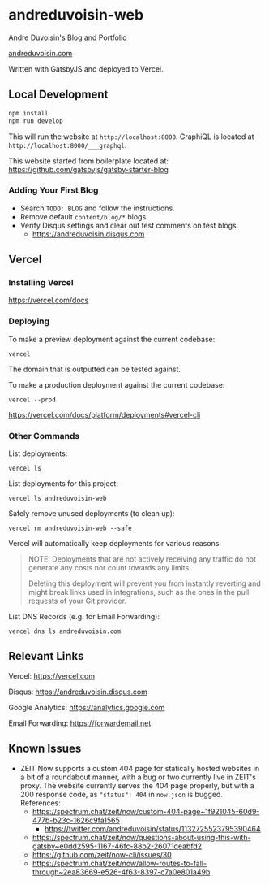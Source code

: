 # andreduvoisin-web

Andre Duvoisin's Blog and Portfolio

[andreduvoisin.com](https://andreduvoisin.com)

Written with GatsbyJS and deployed to Vercel.

## Local Development

```sh
npm install
npm run develop
```

This will run the website at `http://localhost:8000`. GraphiQL is located at `http://localhost:8000/___graphql`.

This website started from boilerplate located at: https://github.com/gatsbyjs/gatsby-starter-blog

### Adding Your First Blog

- Search `TODO: BLOG` and follow the instructions.
- Remove default `content/blog/*` blogs.
- Verify Disqus settings and clear out test comments on test blogs.
  - https://andreduvoisin.disqus.com

## Vercel

### Installing Vercel

https://vercel.com/docs

### Deploying

To make a preview deployment against the current codebase:

```
vercel
```

The domain that is outputted can be tested against.

To make a production deployment against the current codebase:

```
vercel --prod
```

https://vercel.com/docs/platform/deployments#vercel-cli

### Other Commands

List deployments:

```
vercel ls
```

List deployments for this project:

```
vercel ls andreduvoisin-web
```

Safely remove unused deployments (to clean up):

```
vercel rm andreduvoisin-web --safe
```

Vercel will automatically keep deployments for various reasons:

> NOTE: Deployments that are not actively receiving any traffic do not generate any costs nor count towards any limits.
>
> Deleting this deployment will prevent you from instantly reverting and might break links used in integrations, such as the ones in the pull requests of your Git provider.

List DNS Records (e.g. for Email Forwarding):

```
vercel dns ls andreduvoisin.com
```

## Relevant Links

Vercel: https://vercel.com

Disqus: https://andreduvoisin.disqus.com

Google Analytics: https://analytics.google.com

Email Forwarding: https://forwardemail.net

## Known Issues

- ZEIT Now supports a custom 404 page for statically hosted websites in a bit of a roundabout manner, with a bug or two currently live in ZEIT's proxy. The website currently serves the 404 page properly, but with a 200 response code, as `"status": 404` in `now.json` is bugged. References:
  - https://spectrum.chat/zeit/now/custom-404-page~1f921045-60d9-477b-b23c-1626c9fa1565
    - https://twitter.com/andreduvoisin/status/1132725523795390464
  - https://spectrum.chat/zeit/now/questions-about-using-this-with-gatsby~e0dd2595-1167-46fc-88b2-26071deabfd2
  - https://github.com/zeit/now-cli/issues/30
  - https://spectrum.chat/zeit/now/allow-routes-to-fall-through~2ea83669-e526-4f63-8397-c7a0e801a49b
